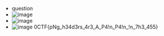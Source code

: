 - question
- ![image](https://github.com/m0wn1ka/ctf/assets/127676379/d2871924-ee53-45bc-9df3-26557a5ab988)
- ![image](https://github.com/m0wn1ka/ctf/assets/127676379/c2859581-b48a-4317-9801-a273deb5e4ce)
- ![image](https://github.com/m0wn1ka/ctf/assets/127676379/effaaff9-393d-4d87-8381-d55bff37ea7c)
0CTF{pNg_h34d3rs_4r3_A_P4!n_P4!n_!n_7h3_455}
